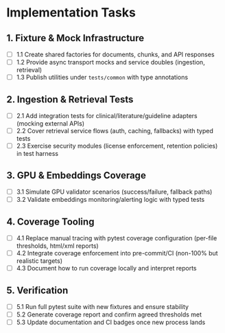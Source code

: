 # Implementation Tasks

## 1. Fixture & Mock Infrastructure

- [ ] 1.1 Create shared factories for documents, chunks, and API responses
- [ ] 1.2 Provide async transport mocks and service doubles (ingestion, retrieval)
- [ ] 1.3 Publish utilities under `tests/common` with type annotations

## 2. Ingestion & Retrieval Tests

- [ ] 2.1 Add integration tests for clinical/literature/guideline adapters (mocking external APIs)
- [ ] 2.2 Cover retrieval service flows (auth, caching, fallbacks) with typed tests
- [ ] 2.3 Exercise security modules (license enforcement, retention policies) in test harness

## 3. GPU & Embeddings Coverage

- [ ] 3.1 Simulate GPU validator scenarios (success/failure, fallback paths)
- [ ] 3.2 Validate embeddings monitoring/alerting logic with typed tests

## 4. Coverage Tooling

- [ ] 4.1 Replace manual tracing with pytest coverage configuration (per-file thresholds, html/xml reports)
- [ ] 4.2 Integrate coverage enforcement into pre-commit/CI (non-100% but realistic targets)
- [ ] 4.3 Document how to run coverage locally and interpret reports

## 5. Verification

- [ ] 5.1 Run full pytest suite with new fixtures and ensure stability
- [ ] 5.2 Generate coverage report and confirm agreed thresholds met
- [ ] 5.3 Update documentation and CI badges once new process lands
